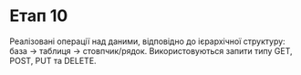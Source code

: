 # Етап 10

Реалізовані операції над даними, відповідно до ієрархічної структуру: база -> таблиця -> стовпчик/рядок.
Використовуються запити типу GET, POST, PUT та DELETE.
